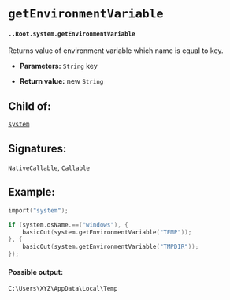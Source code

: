 # `getEnvironmentVariable`

#### `..Root.system.getEnvironmentVariable`

Returns value of environment variable which name is equal to key.

* **Parameters:** `String` key

* **Return value:** new `String`

## Child of:

[`system`](docs..Root.system.md)

## Signatures:

`NativeCallable`, `Callable`

## Example:

```c
import("system");

if (system.osName.==("windows"), {
    basicOut(system.getEnvironmentVariable("TEMP"));
}, {
    basicOut(system.getEnvironmentVariable("TMPDIR"));
});
```

#### Possible output:

```
C:\Users\XYZ\AppData\Local\Temp
```